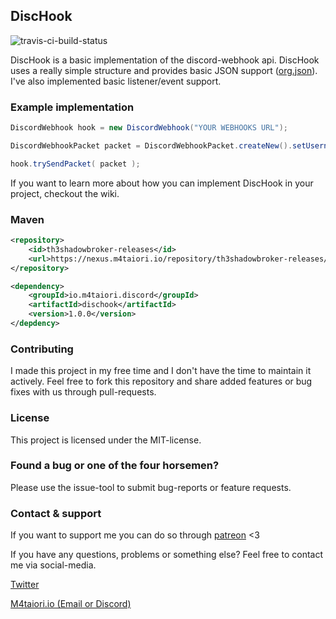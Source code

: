## DiscHook
![travis-ci-build-status](https://travis-ci.com/Th3Shadowbroker/DiscHook.svg?branch=master)

DiscHook is a basic implementation of the discord-webhook api. DiscHook uses a really simple
structure and provides basic JSON support ([org.json](https://github.com/stleary/JSON-java)).
I've also implemented basic listener/event support.

### Example implementation
````java
DiscordWebhook hook = new DiscordWebhook("YOUR WEBHOOKS URL");

DiscordWebhookPacket packet = DiscordWebhookPacket.createNew().setUsername("Someone").setContent("Hello World");

hook.trySendPacket( packet );
````
If you want to learn more about how you can implement DiscHook in your project, checkout the wiki.

### Maven
```xml
<repository>
    <id>th3shadowbroker-releases</id>
    <url>https://nexus.m4taiori.io/repository/th3shadowbroker-releases/</url>
</repository>

<dependency>
    <groupId>io.m4taiori.discord</groupId>
    <artifactId>dischook</artifactId>
    <version>1.0.0</version>
</depdency>
```

### Contributing
I made this project in my free time and I don't have the time to maintain it actively. Feel free
to fork this repository and share added features or bug fixes with us through pull-requests.

### License
This project is licensed under the MIT-license.

### Found a bug or one of the four horsemen?
Please use the issue-tool to submit bug-reports or feature requests.

### Contact & support
If you want to support me you can do so through [patreon](https://patreon.com/m4taiori) <3

If you have any questions, problems or something else? Feel free to contact me via social-media.

[Twitter](https://twitter.com/m4taiori)

[M4taiori.io (Email or Discord)](https://m4taiori.io/#contact)
